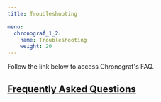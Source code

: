 ```yaml
---
title: Troubleshooting

menu:
  chronograf_1_2:
    name: Troubleshooting
    weight: 20
---
```


Follow the link below to access Chronograf's FAQ.

## [Frequently Asked Questions](/chronograf/v1.2/troubleshooting/frequently-asked-questions/)